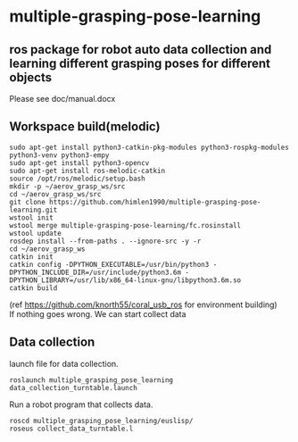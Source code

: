 # multiple-grasping-pose-learning
ros package for robot auto data collection and learning different grasping poses for different objects
---
Please see doc/manual.docx

## Workspace build(melodic)
```
sudo apt-get install python3-catkin-pkg-modules python3-rospkg-modules python3-venv python3-empy
sudo apt-get install python3-opencv
sudo apt-get install ros-melodic-catkin
source /opt/ros/melodic/setup.bash
mkdir -p ~/aerov_grasp_ws/src
cd ~/aerov_grasp_ws/src
git clone https://github.com/himlen1990/multiple-grasping-pose-learning.git
wstool init
wstool merge multiple-grasping-pose-learning/fc.rosinstall
wstool update
rosdep install --from-paths . --ignore-src -y -r
cd ~/aerov_grasp_ws
catkin init
catkin config -DPYTHON_EXECUTABLE=/usr/bin/python3 -DPYTHON_INCLUDE_DIR=/usr/include/python3.6m -DPYTHON_LIBRARY=/usr/lib/x86_64-linux-gnu/libpython3.6m.so
catkin build
```
(ref https://github.com/knorth55/coral_usb_ros for environment building)  
If nothing goes wrong. We can start collect data

## Data collection
launch file for data collection.
```
roslaunch multiple_grasping_pose_learning data_collection_turntable.launch
```
Run a robot program that collects data.
```
roscd multiple_grasping_pose_learning/euslisp/
roseus collect_data_turntable.l
```